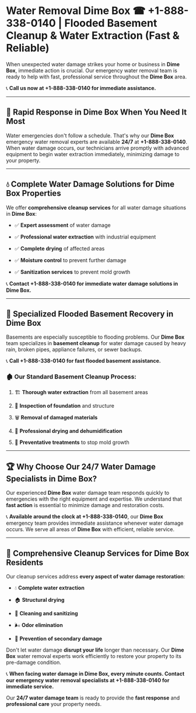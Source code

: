 # Water Removal Dime Box ☎ +1-888-338-0140 | Flooded Basement Cleanup & Water Extraction (Fast & Reliable)

When unexpected water damage strikes your home or business in **Dime Box**, immediate action is crucial. Our emergency water removal team is ready to help with fast, professional service throughout the **Dime Box** area. 

📞 **Call us now at +1-888-338-0140 for immediate assistance.**
---
## 🚀 Rapid Response in Dime Box When You Need It Most
Water emergencies don't follow a schedule. That's why our **Dime Box** emergency water removal experts are available **24/7** at **+1-888-338-0140**. When water damage occurs, our technicians arrive promptly with advanced equipment to begin water extraction immediately, minimizing damage to your property.
---
## 💧 Complete Water Damage Solutions for Dime Box Properties
We offer **comprehensive cleanup services** for all water damage situations in **Dime Box**:
- ✅ **Expert assessment** of water damage  
- ✅ **Professional water extraction** with industrial equipment  
- ✅ **Complete drying** of affected areas  
- ✅ **Moisture control** to prevent further damage  
- ✅ **Sanitization services** to prevent mold growth  
📞 **Contact +1-888-338-0140 for immediate water damage solutions in Dime Box.**
---
## 🌊 Specialized Flooded Basement Recovery in Dime Box
Basements are especially susceptible to flooding problems. Our **Dime Box** team specializes in **basement cleanup** for water damage caused by heavy rain, broken pipes, appliance failures, or sewer backups. 
📞 **Call +1-888-338-0140 for fast flooded basement assistance.**
### 🏚️ Our Standard Basement Cleanup Process:
1. 🏗️ **Thorough water extraction** from all basement areas  
2. 🔎 **Inspection of foundation** and structure  
3. 🗑️ **Removal of damaged materials**  
4. 💨 **Professional drying and dehumidification**  
5. 🚫 **Preventative treatments** to stop mold growth  
---
## 🏆 Why Choose Our 24/7 Water Damage Specialists in Dime Box?
Our experienced **Dime Box** water damage team responds quickly to emergencies with the right equipment and expertise. We understand that **fast action** is essential to minimize damage and restoration costs.
📞 **Available around the clock at +1-888-338-0140**, our **Dime Box** emergency team provides immediate assistance whenever water damage occurs. We serve all areas of **Dime Box** with efficient, reliable service.
---
## 🧹 Comprehensive Cleanup Services for Dime Box Residents
Our cleanup services address **every aspect of water damage restoration**:
- 💧 **Complete water extraction**  
- 🏠 **Structural drying**  
- 🧼 **Cleaning and sanitizing**  
- 🌬️ **Odor elimination**  
- 🚫 **Prevention of secondary damage**  
Don't let water damage **disrupt your life** longer than necessary. Our **Dime Box** water removal experts work efficiently to restore your property to its pre-damage condition.
📞 **When facing water damage in Dime Box, every minute counts. Contact our emergency water removal specialists at +1-888-338-0140 for immediate service.**
Our **24/7 water damage team** is ready to provide the **fast response** and **professional care** your property needs.
